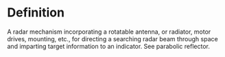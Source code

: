 # Definition

A radar mechanism incorporating a rotatable antenna, or radiator, motor
drives, mounting, etc., for directing a searching radar beam through
space and imparting target information to an indicator. See parabolic
reflector.
